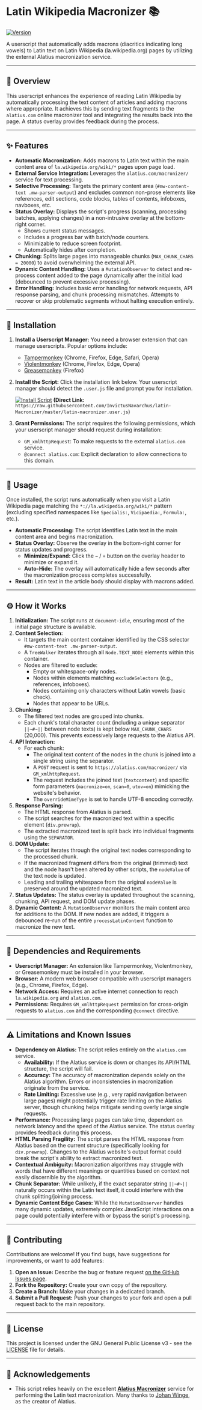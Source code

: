 # Latin Wikipedia Macronizer 📚

[![Version](https://img.shields.io/badge/Version-0.5.0-blue.svg)](latin-macronizer.user.js)

A userscript that automatically adds macrons (diacritics indicating long vowels) to Latin text on Latin Wikipedia (la.wikipedia.org) pages by utilizing the external Alatius macronization service.

---

## 🔎 Overview

This userscript enhances the experience of reading Latin Wikipedia by automatically processing the text content of articles and adding macrons where appropriate. It achieves this by sending text fragments to the `alatius.com` online macronizer tool and integrating the results back into the page. A status overlay provides feedback during the process.

---

## ✨ Features

* **Automatic Macronization:** Adds macrons to Latin text within the main content area of `la.wikipedia.org/wiki/*` pages upon page load.
* **External Service Integration:** Leverages the `alatius.com/macronizer/` service for text processing.
* **Selective Processing:** Targets the primary content area (`#mw-content-text .mw-parser-output`) and excludes common non-prose elements like references, edit sections, code blocks, tables of contents, infoboxes, navboxes, etc.
* **Status Overlay:** Displays the script's progress (scanning, processing batches, applying changes) in a non-intrusive overlay at the bottom-right corner.
    * Shows current status messages.
    * Includes a progress bar with batch/node counters.
    * Minimizable to reduce screen footprint.
    * Automatically hides after completion.
* **Chunking:** Splits large pages into manageable chunks (`MAX_CHUNK_CHARS = 20000`) to avoid overwhelming the external API.
* **Dynamic Content Handling:** Uses a `MutationObserver` to detect and re-process content added to the page dynamically after the initial load (debounced to prevent excessive processing).
* **Error Handling:** Includes basic error handling for network requests, API response parsing, and chunk processing mismatches. Attempts to recover or skip problematic segments without halting execution entirely.

---

## 💾 Installation

1.  **Install a Userscript Manager:** You need a browser extension that can manage userscripts. Popular options include:
    * [Tampermonkey](https://www.tampermonkey.net/) (Chrome, Firefox, Edge, Safari, Opera)
    * [Violentmonkey](https://violentmonkey.github.io/) (Chrome, Firefox, Edge, Opera)
    * [Greasemonkey](https://www.greasespot.net/) (Firefox)

2.  **Install the Script:** Click the installation link below. Your userscript manager should detect the `.user.js` file and prompt you for installation.

    [![Install Script](https://img.shields.io/badge/Install%20Script-Direct%20Link-brightgreen)](https://raw.githubusercontent.com/InvictusNavarchus/latin-Macronizer/master/latin-macronizer.user.js)
    **(Direct Link:** `https://raw.githubusercontent.com/InvictusNavarchus/latin-Macronizer/master/latin-macronizer.user.js`)

3.  **Grant Permissions:** The script requires the following permissions, which your userscript manager should request during installation:
    * `GM_xmlhttpRequest`: To make requests to the external `alatius.com` service.
    * `@connect alatius.com`: Explicit declaration to allow connections to this domain.

---

## 🚀 Usage

Once installed, the script runs automatically when you visit a Latin Wikipedia page matching the `*://la.wikipedia.org/wiki/*` pattern (excluding specified namespaces like `Specialis:`, `Vicipaedia:`, `Formula:`, etc.).

* **Automatic Processing:** The script identifies Latin text in the main content area and begins macronization.
* **Status Overlay:** Observe the overlay in the bottom-right corner for status updates and progress.
    * **Minimize/Expand:** Click the `−` / `+` button on the overlay header to minimize or expand it.
    * **Auto-Hide:** The overlay will automatically hide a few seconds after the macronization process completes successfully.
* **Result:** Latin text in the article body should display with macrons added.

---

## ⚙️ How it Works

1.  **Initialization:** The script runs at `document-idle`, ensuring most of the initial page structure is available.
2.  **Content Selection:**
    * It targets the main content container identified by the CSS selector `#mw-content-text .mw-parser-output`.
    * A `TreeWalker` iterates through all `Node.TEXT_NODE` elements within this container.
    * Nodes are filtered to exclude:
        * Empty or whitespace-only nodes.
        * Nodes within elements matching `excludeSelectors` (e.g., references, infoboxes).
        * Nodes containing only characters without Latin vowels (basic check).
        * Nodes that appear to be URLs.
3.  **Chunking:**
    * The filtered text nodes are grouped into chunks.
    * Each chunk's total character count (including a unique separator `||~#~||` between node texts) is kept below `MAX_CHUNK_CHARS` (20,000). This prevents excessively large requests to the Alatius API.
4.  **API Interaction:**
    * For each chunk:
        * The original text content of the nodes in the chunk is joined into a single string using the separator.
        * A `POST` request is sent to `https://alatius.com/macronizer/` via `GM_xmlhttpRequest`.
        * The request includes the joined text (`textcontent`) and specific form parameters (`macronize=on`, `scan=0`, `utov=on`) mimicking the website's behavior.
        * The `overrideMimeType` is set to handle UTF-8 encoding correctly.
5.  **Response Parsing:**
    * The HTML response from Alatius is parsed.
    * The script searches for the macronized text within a specific element (`div.prewrap`).
    * The extracted macronized text is split back into individual fragments using the `SEPARATOR`.
6.  **DOM Update:**
    * The script iterates through the original text nodes corresponding to the processed chunk.
    * If the macronized fragment differs from the original (trimmed) text and the node hasn't been altered by other scripts, the `nodeValue` of the text node is updated.
    * Leading and trailing whitespace from the original `nodeValue` is preserved around the updated macronized text.
7.  **Status Updates:** The status overlay is updated throughout the scanning, chunking, API request, and DOM update phases.
8.  **Dynamic Content:** A `MutationObserver` monitors the main content area for additions to the DOM. If new nodes are added, it triggers a debounced re-run of the entire `processLatinContent` function to macronize the new text.

---

## 🔧 Dependencies and Requirements

* **Userscript Manager:** An extension like Tampermonkey, Violentmonkey, or Greasemonkey must be installed in your browser.
* **Browser:** A modern web browser compatible with userscript managers (e.g., Chrome, Firefox, Edge).
* **Network Access:** Requires an active internet connection to reach `la.wikipedia.org` and `alatius.com`.
* **Permissions:** Requires `GM_xmlhttpRequest` permission for cross-origin requests to `alatius.com` and the corresponding `@connect` directive.

---

## ⚠️ Limitations and Known Issues

* **Dependency on Alatius:** The script relies entirely on the `alatius.com` service.
    * **Availability:** If the Alatius service is down or changes its API/HTML structure, the script will fail.
    * **Accuracy:** The accuracy of macronization depends solely on the Alatius algorithm. Errors or inconsistencies in macronization originate from the service.
    * **Rate Limiting:** Excessive use (e.g., very rapid navigation between large pages) might potentially trigger rate limiting on the Alatius server, though chunking helps mitigate sending overly large single requests.
* **Performance:** Processing large pages can take time, dependent on network latency and the speed of the Alatius service. The status overlay provides feedback during this process.
* **HTML Parsing Fragility:** The script parses the HTML response from Alatius based on the current structure (specifically looking for `div.prewrap`). Changes to the Alatius website's output format could break the script's ability to extract macronized text.
* **Contextual Ambiguity:** Macronization algorithms may struggle with words that have different meanings or quantities based on context not easily discernible by the algorithm.
* **Chunk Separator:** While unlikely, if the exact separator string `||~#~||` naturally occurs within the Latin text itself, it could interfere with the chunk splitting/joining process.
* **Dynamic Content Edge Cases:** While the `MutationObserver` handles many dynamic updates, extremely complex JavaScript interactions on a page could potentially interfere with or bypass the script's processing.

---

## 👥 Contributing

Contributions are welcome! If you find bugs, have suggestions for improvements, or want to add features:

1.  **Open an Issue:** Describe the bug or feature request [on the GitHub Issues page](https://github.com/InvictusNavarchus/latin-Macronizer/issues).
2.  **Fork the Repository:** Create your own copy of the repository.
3.  **Create a Branch:** Make your changes in a dedicated branch.
4.  **Submit a Pull Request:** Push your changes to your fork and open a pull request back to the main repository.

---

## 📄 License

This project is licensed under the GNU General Public License v3 - see the [LICENSE](LICENSE) file for details.

---

## 🙏 Acknowledgements

* This script relies heavily on the excellent **[Alatius Macronizer](https://alatius.com/macronizer/)** service for performing the Latin text macronization. Many thanks to [Johan Winge](https://github.com/Alatius), as the creator of Alatius.
